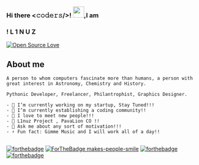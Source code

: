 
### Hi there <𝚌𝚘𝚍𝚎𝚛𝚜/>! <img src="https://github.com/TheDudeThatCode/TheDudeThatCode/blob/master/Assets/Hi.gif" width="29px">,I am 

### ! L 1 N U Z

<div align="centre">

[![Open Source Love](https://badges.frapsoft.com/os/v2/open-source.svg?v=103)](https://github.com/l1nuz-security)

 </div>

## About me
 


```
A person to whom computers fascinate more than humans, a person with great interest in Astronomy, Chemistry and History.
```
```
Pythonic Developer, Freelancer, Philantrophist, Graphics Designer. 
```
```
- 🔭 I’m currently working on my startup, Stay Tuned!!!
- 🌱 I’m currently establishing a coding community!! 
- 👯 I love to meet new people!!!
- 🧥 L1nuz Project , PavaLion CO !!
- 💬 Ask me about any sort of motivation!!!
- ⚡ Fun fact: Gimme Music and I will work all of a day!!
```





## 
[![forthebadge](https://forthebadge.com/images/badges/uses-html.svg)](https://forthebadge.com)
[![ForTheBadge makes-people-smile](http://ForTheBadge.com/images/badges/makes-people-smile.svg)](http://ForTheBadge.com)
[![forthebadge](https://forthebadge.com/images/badges/oooo-kill-em.svg)](https://forthebadge.com)
[![forthebadge](https://forthebadge.com/images/badges/powered-by-oxygen.svg)](https://forthebadge.com)
